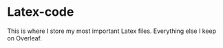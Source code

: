 # Latex-code
This is where I store my most important Latex files. Everything else I keep on Overleaf.
